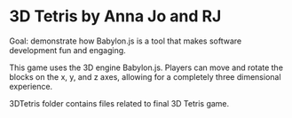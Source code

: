 # 3D Tetris by Anna Jo and RJ
Goal: demonstrate how Babylon.js is a tool that makes software development fun and engaging.

This game uses the 3D engine Babylon.js. Players can move and rotate the blocks on the x, y, and z axes, allowing for a completely three dimensional experience.

3DTetris folder contains files related to final 3D Tetris game.
